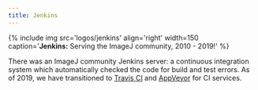 ```yaml
---
title: Jenkins
---
```


{% include img src='logos/jenkins' align='right' width=150 caption='**Jenkins:** Serving the ImageJ community, 2010 - 2019!' %}

There was an ImageJ community Jenkins server: a continuous integration system which automatically checked the code for build and test errors. As of 2019, we have transitioned to [Travis CI](/develop/travis) and [AppVeyor](/develop/appveyor) for CI services.


